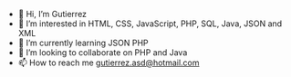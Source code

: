 - 👋 Hi, I’m Gutierrez
- 👀 I’m interested in HTML, CSS, JavaScript, PHP, SQL, Java, JSON and XML
- 🌱 I’m currently learning JSON PHP
- 💞️ I’m looking to collaborate on PHP and Java
- 📫 How to reach me gutierrez.asd@hotmail.com

<!---
gutierrezasd/gutierrezasd is a ✨ special ✨ repository because its `README.md` (this file) appears on your GitHub profile.
You can click the Preview link to take a look at your changes.
--->
